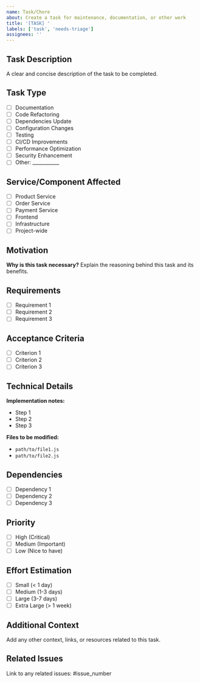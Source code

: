 ```yaml
---
name: Task/Chore
about: Create a task for maintenance, documentation, or other work
title: '[TASK] '
labels: ['task', 'needs-triage']
assignees: ''
---
```


## Task Description
A clear and concise description of the task to be completed.

## Task Type
- [ ] Documentation
- [ ] Code Refactoring
- [ ] Dependencies Update
- [ ] Configuration Changes
- [ ] Testing
- [ ] CI/CD Improvements
- [ ] Performance Optimization
- [ ] Security Enhancement
- [ ] Other: ___________

## Service/Component Affected
- [ ] Product Service
- [ ] Order Service
- [ ] Payment Service
- [ ] Frontend
- [ ] Infrastructure
- [ ] Project-wide

## Motivation
**Why is this task necessary?**
Explain the reasoning behind this task and its benefits.

## Requirements
- [ ] Requirement 1
- [ ] Requirement 2
- [ ] Requirement 3

## Acceptance Criteria
- [ ] Criterion 1
- [ ] Criterion 2
- [ ] Criterion 3

## Technical Details
**Implementation notes:**
- Step 1
- Step 2
- Step 3

**Files to be modified:**
- `path/to/file1.js`
- `path/to/file2.js`

## Dependencies
- [ ] Dependency 1
- [ ] Dependency 2
- [ ] Dependency 3

## Priority
- [ ] High (Critical)
- [ ] Medium (Important)
- [ ] Low (Nice to have)

## Effort Estimation
- [ ] Small (< 1 day)
- [ ] Medium (1-3 days)
- [ ] Large (3-7 days)
- [ ] Extra Large (> 1 week)

## Additional Context
Add any other context, links, or resources related to this task.

## Related Issues
Link to any related issues: #issue_number
